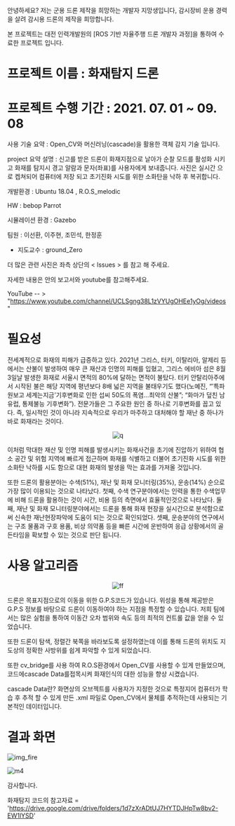 
안녕하세요? 저는 군용 드론 제작을 희망하는 개발자 지망생입니다,
감시장비 운용 경력을 살려 감시용 드론의 제작을 희망합니다.

본 프로젝트는 대전 인력개발원의 [ROS 기반 자율주행 드론 개발자 과정]을 통하여 수료한 프로젝트 입니다.


# 프로젝트 이름 : 화재탐지 드론
# 프로젝트 수행 기간 : 2021. 07. 01 ~ 09. 08

사용 기술 요약 : Open_CV와 머신러닝(cascade)을 활용한 객체 감지 기술 입니다.

project 요약 설명 : 신고를 받은 드론이 화재지점으로 날아가 순찰 모드를 활성화 시키고 화재를 탐지시 경고 알람과 문자(좌표)를 사용자에게 보내줍니다.
                   사진은 실시간 으로 켑쳐되어 컴퓨터에 저장 되고 초기진화 시도를 위한 소화탄을 낙하 후 복귀합니다.

개발환경 : Ubuntu 18.04 , R.O.S_melodic

HW : bebop Parrot

시뮬레이션 환경 : Gazebo

팀원 :  이선환, 이주현, 조민석, 한정훈
  - 지도교수 : ground_Zero
                      
더 많은 관련 사진은 좌측 상단의 < lssues > 를 참고 해 주세요.

자세한 내용은 안의 보고서와 youtube를 참고해주세요.

YouTube -- > "https://www.youtube.com/channel/UCLSgng38L1zVYUgOHEe1yOg/videos"

# 필요성
전세계적으로 화재의 피해가 급증하고 있다. 2021년 그리스, 터키, 이탈리아, 알제리 등에서는 산불이 발생하여 매우 큰 재산과 인명의 피해를 입혔고, 그리스 에비아 섬은 8월 3일날 발생한 화재로 서울시 면적의 80%에 달하는 면적이 불탔다. 터키 안탈리아주에서 시작된 불은 해당 지역에 평년보다 8배 넓은 지역을 불태우기도 했다(노예진, “’특파원보고 세계는지금’기후변화로 인한 섭씨 50도의 폭염...최악의 산불”; “화마가 덮친 남유럽, 통제불능 기후변화”). 전문가들은 그 주요한 원인 중 하나로 기후변화를 꼽고 있다. 즉, 일시적인 것이 아니라 지속적으로 우리가 마주하고 대처해야 할 재난 중 하나가 바로 화재라는 것이다.
<div align = "center">

![q](https://user-images.githubusercontent.com/84003327/131607812-e5cb0372-b17c-485b-8bdb-13fd8c974523.png)

 </div>
  
이처럼 막대한 재산 및 인명 피해를 발생시키는 화재사건을 초기에 진압하기 위하여 협소 공간 및 위험 지역에 빠르게 접근하며 화재를 식별하고 더불어 초기진화 시도를 위한 소화탄 낙하를 시도 함으로 대현 화재의 발생을 막는 효과를 가져올 것입니다. 

또한 드론의 활용분야는 수색(51%), 재난 및 화재 모니터링(35%), 운송(14%) 순으로 가장 많이 이용되는 것으로 나타났다. 첫째, 수색 연구분야에서는 인력을 통한 수색업무에 비해 드론을 활용하는 것이 시간, 비용 등의 측면에서 효율적인것으로 나타났다. 둘째, 재난 및 화재 모니터링분야에서는 드론을 통해 화재 현장을 실시간으로 분석함으로써 신속한 재난현장파악에 도움이 되는 것으로 확인되었다. 셋째, 운송분야의 연구에서는 구조 물품과 구호 용품, 비상 의약품 등을 빠른 시간에 운반하여 응급 상황에서의 골든타임을 확보할 수 있는 것으로 판단 됩니다.


# 사용 알고리즘
<div align = "center">
  
![ff](https://user-images.githubusercontent.com/84003327/131608391-6c4307f9-928f-4680-8425-be5165bc3eac.png)
  
 </div>
 
드론은 목표지점으로의 이동을 위한 G.P.S코드가 있습니다. 위성을 통해 제공받은 G.P.S 정보를 바탕으로 드론이 이동하여야 하는 지점을 특정할 수 있습니다. 저희 팀에서는 많은 실험을 통하여 이동간 오차 범위와 속도 등의 최적의 컨트롤 값을 얻을 수 있었습니다. 

또한 드론이 탐색, 정렬간 북쪽을 바라보도록 설정하였는데 이를 통해 드론의 위치도 지도상의 정확한 사방위를 쉽게 파악할 수 있게 되었습니다.

또한 cv_bridge를 사용 하여 R.O.S환경에서 Open_CV를 사용할 수 있게 만들었으며, 코드에cascade Data를접목시켜 화재인식의 대한 성능을 향상 시켰습니다.

cascade Data란? 화면상의 오브젝트를 사용자가 지정한 것으로 특정지어 컴퓨터가 학습 후 추적 할 수 있게 만든 .xml 파일로 Open_CV에서 물체를 추적하는데 사용되는 기본적인 데이터입니다.


# 결과 화면
![img_fire](https://user-images.githubusercontent.com/84003327/131607360-730ae13d-a02d-4515-8e73-5fca24717e04.png)

![m4](https://user-images.githubusercontent.com/84003327/131608551-e0af671f-dca0-4183-b1b2-aa9ae668827e.png)



감사합니다. 




화재탐지 코드의 참고자료 = 'https://drive.google.com/drive/folders/1d7zXrADtUJ7HYTDJHpTw8bv2-EW1lYSD'
